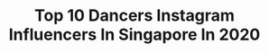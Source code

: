 ---
title: Top 10 Dancers Instagram Influencers In Singapore In 2020
description: >-
  Find top dancers Instagram influencers in Singapore in 2020. Most popular hashtags: #dance #singapore #dancers #sgdance.
platform: Instagram
hits: 15
text_top: See the most popular Instagram accounts on inBeat.
text_bottom: Our database aggregates 15 Instagram influencers like this in Singapore for you to work with.
profiles:
  - username: "heyhihazelle"
    fullname: >-
      𝐇𝐚𝐳𝐞𝐥𝐥𝐞 𝐓𝐞𝐨 张颖双
    bio: >-
      忠于自己 活得漂亮 ✨ YES 933 DJ/ Host/ Actress/ VO Artiste/ Dancer 👇🏻 See you on FB!
    location: "Singapore"
    followers: 61419
    engagement: 452
    commentsToLikes: 0.021690
    id: ck6uc31u3d7kk0j71plqqfa49
    verified: false
    hashtags: "#lazada1111, #fallingbutmakeitfashion, #pinksaltswim, #dovesg"
  - username: "fishhhh220"
    fullname: >-
      魚魚🐟
    bio: >-
      🐟 魚魚 FISH 🇺🇸 San Diego 🇹🇼台中 Taichung ✈️職業Dancer, MD, SG, 廣告 ✨在 JKF 擔任 JKF女郎👯‍♀️ 📮合作邀約私訊小盒子📮 ♓️雙魚女孩 Pisces ✌🏻✌🏻✊🏻 🔍Fishhhh魚魚 🔍MerMaid
    location: "Singapore"
    followers: 216286
    engagement: 90
    commentsToLikes: 0.038669
    id: ckap4vfdx92010i78h5bybnlm
    verified: false
    hashtags: "#snowboard, #snowboarding, #ski, #paul"
  - username: "bharathi.rani"
    fullname: >-
      Bharathi Rani
    bio: >-
      Lecturer 👩🏾‍🏫 Actress 🎬 Emcee 🎤 Dancer 💃🏾 VO Artist 🎧🎤 Sketchfie Artist 🧑🏾‍🎨 For sponsorship enquiries: bharathirani152@gmail.com
    location: "Singapore"
    followers: 79825
    engagement: 132
    commentsToLikes: 0.010633
    id: ck5hdxdjapv9j0i11dbxozr52
    verified: false
    hashtags: "#cookiesandcream, #deepavaliready, #teachersday2020, #bella"
  - username: "6fingermeraki"
    fullname: >-
      Germaine Cheong (Xiao Mei)
    bio: >-
      Dancer | Educator | Radikal Forze 🇸🇬 Organizer @theladiescall 💋 @nike #TeamNike #PlayForTheWorld 👩🏻‍🏫@recognizestudios 🗄 @jamrepublicofficial
    location: "Singapore"
    followers: 7090
    engagement: 663
    commentsToLikes: 0.069081
    id: ck5ch08fmpv5u0i11npjqq61o
    verified: false
    hashtags: "#teamnike, #nikesg, #fridayusualaffair, #sgdance"
  - username: "andeecys"
    fullname: >-
      ANDEE CHUA 安迪
    bio: >-
      🚶🏻International Model ✨Co-Founder @kampungcollective 🎙Dancer & Emcee 🔥PM/email me for any engagement work 👇🏻Subscribe to #Hugodee Youtube
    location: "Singapore"
    followers: 134757
    engagement: 199
    commentsToLikes: 0.030249
    id: ck5q1rgx9cezn0i11wnya42r2
    verified: true
    hashtags: "#hugodee, #weekendvibes, #loveislove, #ilovesingapore"
  - username: "leoheng_"
    fullname: >-
      Leo Heng 🇸🇬 | Lifestyle
    bio: >-
      @leomassagetherapy - DM for rates & slots 🙌🏻 • 🕺🏻 Dancer @gentlemens.latte 🕴🏻 Model @upfrontmodels 💆🏻‍♂️ Massage Therapist 💪🏻 Fitness 👨‍👧 Daddy
    location: "Singapore"
    followers: 7358
    engagement: 606
    commentsToLikes: 0.032295
    id: ck5zk68k9iw790i145uxn8lek
    verified: false
    hashtags: "#quityourshit, #betsomeofyallsangthetuneinyourhead, #covidiot, #itseverywhere"
  - username: "syazwanrahmad"
    fullname: >-
      Syazwan Rahmad 🇸🇬🏳️‍🌈
    bio: >-
      💁🏻‍♂️ ᴄʜᴏʀᴇᴏɢʀᴀᴘʜᴇʀ | ᴅᴀɴᴄᴇʀ | ᴘᴇʀғᴏʀᴍᴇʀ | ᴍᴏᴅᴇʟ 📥DM for Bookings/Collaborations @syazwanseries | @gentlemens.latte | @ektasingapura 🎥@upfrontmodels
    location: "Singapore"
    followers: 7667
    engagement: 429
    commentsToLikes: 0.051088
    id: ck5zk68jziw6s0i14fy0jskbx
    verified: false
    hashtags: "#sass, #dancelah, #quarantine, #passion"
  - username: "melise__"
    fullname: >-
      Melise 🇸🇬
    bio: >-
      𝕓𝕣𝕠𝕜𝕖𝕟 𝕔𝕣𝕒𝕪𝕠𝕟𝕤 𝕤𝕥𝕚𝕝𝕝 𝕔𝕠𝕝𝕠𝕦𝕣 🍃 🌈
    location: "Singapore"
    followers: 2697
    engagement: 1433
    commentsToLikes: 0.084112
    id: ck136y9o38us70i19k0it942j
    verified: false
    hashtags: "#dancelife, #groove, #dance, #singapore"
  - username: "yanballetacademy"
    fullname: >-
      Yan Ballet Academy
    bio: >-
      🩰🇸🇬Singapore’s premier ballet school 📞Call/Whatsapp us to book a trial class +65 6514 5175 📍Locations: Bestway Centre | KINEX Shopping Mall
    location: "Singapore"
    followers: 10798
    engagement: 586
    commentsToLikes: 0.010880
    id: ck5hfkk61xwpd0i1157bxugz6
    verified: false
    hashtags: "#worldwideballet, #dancing, #balletclass, #dancers"
  - username: "roshiokkz"
    fullname: >-
      Rocio Yap 🔫🔮✨
    bio: >-
      selling 👗👙👢on 🦋 @the.roxbox_ 🦋 @karmaeditionsg | @theglamourettes MON: 545-645/7-8pm street jazz @ cv WED: 730-830/830-10pm heels @ en motion
    location: "Singapore"
    followers: 6796
    engagement: 476
    commentsToLikes: 0.052457
    id: ck6uigx78f0rh0j71zppj6iw5
    verified: false
    hashtags: "#choroxgraphy, #savagechallenge, #savageremix, #24"
---